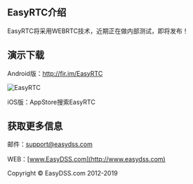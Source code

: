 ## EasyRTC介绍 ##

EasyRTC将采用WEBRTC技术，近期正在做内部测试，即将发布！

## 演示下载 ##

Android版：http://fir.im/EasyRTC

![EasyRTC](http://www.easydarwin.org/github/images/easyrtc/EasyRTC_Android.png)

iOS版：AppStore搜索EasyRTC

## 获取更多信息 ##

邮件：[support@easydss.com](mailto:support@easydss.com) 

WEB：[www.EasyDSS.com](http://www.easydss.com)

Copyright &copy; EasyDSS.com 2012-2019